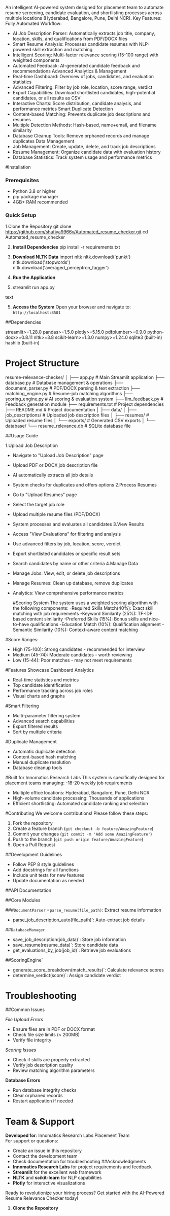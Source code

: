 An intelligent AI-powered system designed for placement team to automate resume screening, candidate evaluation, and shortlisting processes across multiple locations (Hyderabad, Bangalore, Pune, Delhi NCR).
Key Features:
Fully Automated Workflow:
- AI Job Description Parser: Automatically extracts job title, company, location, skills, and qualifications from PDF/DOCX files
- Smart Resume Analysis: Processes candidate resumes with NLP-powered skill extraction and matching
- Intelligent Scoring: Multi-factor relevance scoring (15-100 range) with weighted components
- Automated Feedback: AI-generated candidate feedback and recommendations
Advanced Analytics & Management
- Real-time Dashboard: Overview of jobs, candidates, and evaluation statistics
- Advanced Filtering: Filter by job role, location, score range, verdict
- Export Capabilities: Download shortlisted candidates, high-potential candidates, or all results as CSV
- Interactive Charts: Score distribution, candidate analysis, and performance metrics
Smart Duplicate Detection
- Content-based Matching: Prevents duplicate job descriptions and resumes
- Multiple Detection Methods: Hash-based, name+email, and filename similarity
- Database Cleanup Tools: Remove orphaned records and manage duplicates
Data Management
- Job Management: Create, update, delete, and track job descriptions
- Resume Management: Organize candidate data with evaluation history
- Database Statistics: Track system usage and performance metrics

#Installation
### Prerequisites
- Python 3.8 or higher
- pip package manager
- 4GB+ RAM recommended

### Quick Setup
1.Clone the Repository
git clone https://github.com/shafiya9966v/Automated_resume_checker.git
cd Automated_resume_checker

2. **Install Dependencies**
pip install -r requirements.txt

3. **Download NLTK Data**
import nltk
nltk.download('punkt')
nltk.download('stopwords')
nltk.download('averaged_perceptron_tagger')
4. **Run the Application**
5. streamlit run app.py

text

5. **Access the System**
Open your browser and navigate to: `http://localhost:8501`

##Dependencies

streamlit>=1.28.0
pandas>=1.5.0
plotly>=5.15.0
pdfplumber>=0.9.0
python-docx>=0.8.11
nltk>=3.8
scikit-learn>=1.3.0
numpy>=1.24.0
sqlite3 (built-in)
hashlib (built-in)
# Project Structure
resume-relevance-checker/
│
├── app.py # Main Streamlit application
├── database.py # Database management & operations
├── document_parser.py # PDF/DOCX parsing & text extraction
├── matching_engine.py # Resume-job matching algorithms
├── scoring_engine.py # AI scoring & evaluation system
├── llm_feedback.py # Feedback generation module
├── requirements.txt # Project dependencies
├── README.md # Project documentation
│
├── data/
│ ├── job_descriptions/ # Uploaded job description files
│ ├── resumes/ # Uploaded resume files
│ └── exports/ # Generated CSV exports
│
└── database/
└── resume_relevance.db # SQLite database file

##Usage Guide

1.Upload Job Description
- Navigate to "Upload Job Description" page
- Upload PDF or DOCX job description file
- AI automatically extracts all job details
- System checks for duplicates and offers options
2.Process Resumes
- Go to "Upload Resumes" page
- Select the target job role
- Upload multiple resume files (PDF/DOCX)
- System processes and evaluates all candidates
3.View Results
- Access "View Evaluations" for filtering and analysis
- Use advanced filters by job, location, score, verdict
- Export shortlisted candidates or specific result sets
- Search candidates by name or other criteria
4.Manage Data
- Manage Jobs: View, edit, or delete job descriptions
- Manage Resumes: Clean up database, remove duplicates
- Analytics: View comprehensive performance metrics

   #Scoring System
The system uses a weighted scoring algorithm with the following components:
-Required Skills Match(40%): Exact skill matching with job requirements
-Keyword Similarity (25%): TF-IDF based content similarity
-Preferred Skills (15%): Bonus skills and nice-to-have qualifications
-Education Match (10%): Qualification alignment
-Semantic Similarity (10%): Context-aware content matching

#Score Ranges:
- High (75-100): Strong candidates - recommended for interview
- Medium (45-74): Moderate candidates - worth reviewing
- Low (15-44): Poor matches - may not meet requirements

#Features Showcase
Dashboard Analytics
- Real-time statistics and metrics
- Top candidate identification
- Performance tracking across job roles
- Visual charts and graphs

#Smart Filtering
- Multi-parameter filtering system
- Advanced search capabilities
- Export filtered results
- Sort by multiple criteria

#Duplicate Management
- Automatic duplicate detection
- Content-based hash matching
- Manual duplicate resolution
- Database cleanup tools

#Built for Innomatics Research Labs
This system is specifically designed for placement teams managing:
-18-20 weekly job requirements
- Multiple office locations: Hyderabad, Bangalore, Pune, Delhi NCR
- High-volume candidate processing: Thousands of applications
- Efficient shortlisting: Automated candidate ranking and selection

#Contributing
We welcome contributions! Please follow these steps:

1. Fork the repository
2. Create a feature branch (`git checkout -b feature/AmazingFeature`)
3. Commit your changes (`git commit -m 'Add some AmazingFeature'`)
4. Push to the branch (`git push origin feature/AmazingFeature`)
5. Open a Pull Request

##Development Guidelines
- Follow PEP 8 style guidelines
- Add docstrings for all functions
- Include unit tests for new features
- Update documentation as needed

##API Documentation

##Core Modules

###`DocumentParser`
=`parse_resume(file_path)`: Extract resume information
- parse_job_description_auto(file_path)`: Auto-extract job details

##`DatabaseManager`
- save_job_description(job_data)`: Store job information
- save_resume(resume_data)`: Store candidate data
- get_evaluations_by_job(job_id)`: Retrieve job evaluations

##ScoringEngine`
- generate_score_breakdown(match_results)`: Calculate relevance scores
- determine_verdict(score)`: Assign candidate verdict

# Troubleshooting

##Common Issues

*File Upload Errors*
- Ensure files are in PDF or DOCX format
- Check file size limits (< 200MB)
- Verify file integrity

*Scoring Issues*
- Check if skills are properly extracted
- Verify job description quality
- Review matching algorithm parameters

**Database Errors**
- Run database integrity checks
- Clear orphaned records
- Restart application if needed
# Team & Support
**Developed for**: Innomatics Research Labs Placement Team   
For support or questions:
- Create an issue in this repository
- Contact the development team
- Check documentation for troubleshooting
##Acknowledgments
- **Innomatics Research Labs** for project requirements and feedback
- **Streamlit** for the excellent web framework
- **NLTK** and **scikit-learn** for NLP capabilities
- **Plotly** for interactive visualizations

Ready to revolutionize your hiring process? Get started with the AI-Powered Resume Relevance Checker today!


1. **Clone the Repository**
